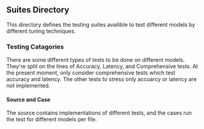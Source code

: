 ## Suites Directory

This directory defines the testing suites availible to test different models by different tuning techniques.


### Testing Catagories

There are some different types of tests to be done on different models.  
They're split on the lines of Accuracy, Latency, and Comprehensive tests.
At the present moment, only consider comprehensive tests which test accuracy and latency.
The other tests to stress only accuarcy or latency are not implemented.

#### Source and Case

The source contains implementations of different tests, and the cases run the test for different models per file.
